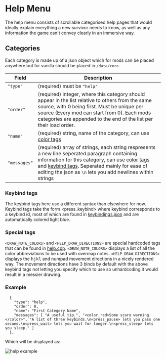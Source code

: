 # Help Menu

The help menu consists of scrollable categorised help pages that would ideally explain everything a new survivor needs to know, as well as any information the game can't convey clearly in an immersive way.

## Categories

Each category is made up of a json object which for mods can be placed anywhere but for vanilla should be placed in `/data/core`.

|    Field     |                                                                                                  Description                                                                                                                                                                                          |
| ------------ | ----------------------------------------------------------------------------------------------------------------------------------------------------------------------------------------------------------------------------------------------------------------------------------------------------- |
| `"type"`     | (required) must be `"help"`                                                                                                                                                                                                                                                                           |
| `"order"`    | (required) integer, where this category should appear in the list relative to others from the same source, with 0 being first. Must be unique per source (Every mod can start from 0). Each mods categories are appended to the end of the list per their load order.                                 |
| `"name"`     | (required) string, name of the category, can use [color tags](/doc/user-guides/COLOR.md#color-tags)                                                                                                                                                                                                                  |
| `"messages"` | (required) array of strings, each string respresents a new line seperated paragraph containing information for this category, can use [color tags](/doc/user-guides/COLOR.md#color-tags) and [keybind tags](#keybind-tags). Seperated mainly for ease of editing the json as `\n` lets you add newlines within strings |

### Keybind tags

The keybind tags here use a different syntax than elsewhere for now.
Keybind tags take the form <press_keybind> where keybind corresponds to a keybind id, most of which are found in [keybindings.json](/data/raw/keybindings.json) and are automatically colored light blue.

### Special tags

`<DRAW_NOTE_COLORS>` and `<HELP_DRAW_DIRECTIONS>` are special hardcoded tags that can be found in [help.cpp](/src/help.cpp).
`<DRAW_NOTE_COLORS>` displays a list of all the color abbreviations to be used with overmap notes.
`<HELP_DRAW_DIRECTIONS>` displays the <kbd>h</kbd><kbd>j</kbd><kbd>k</kbd><kbd>l</kbd> and numpad movement directions in a nicely rendered way. The movement directions have 3 binds by default with the above keybind tags not letting you specify which to use so unhardcoding it would result in a messier drawing.

### Example

```jsonc
  {
    "type": "help",
    "order": 0,
    "name": "First Category Name",
    "messages": [ "A useful tip.", "<color_red>Some scary warning.</color>", "A list of three keybinds.\n<press_pause> lets you pass one second.\n<press_wait> lets you wait for longer.\n<press_sleep> lets you sleep." ]
  },
```
Which will be displayed as:

![help example](https://github.com/user-attachments/assets/e6d620a0-0123-4beb-afcc-3e68f73597ca)

